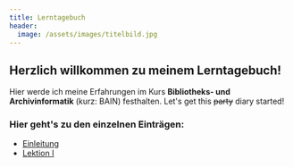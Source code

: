 ```yaml
---
title: Lerntagebuch
header:
  image: /assets/images/titelbild.jpg
---
```


## Herzlich willkommen zu meinem Lerntagebuch!

Hier werde ich meine Erfahrungen im Kurs **Bibliotheks- und Archivinformatik** (kurz: BAIN) festhalten. Let's get this ~~party~~ diary started!

### Hier geht's zu den einzelnen Einträgen: 

  * [Einleitung](_posts/2020-03-20-einfuehrung.md)
  * [Lektion I](_posts/2020-03-28-lektion1.md)
  <!--
  * Lektion II
  * Lektion III
  * Lektion IV
  * Lektion V
  * Lektion VI
  * Lektion VII
  * Lektion VIII
  * Lektion IX
  * Lektion X
  * Abschluss-->

